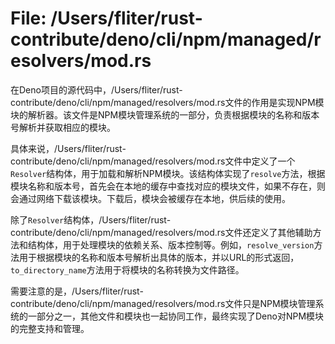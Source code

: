 # File: /Users/fliter/rust-contribute/deno/cli/npm/managed/resolvers/mod.rs

在Deno项目的源代码中，/Users/fliter/rust-contribute/deno/cli/npm/managed/resolvers/mod.rs文件的作用是实现NPM模块的解析器。该文件是NPM模块管理系统的一部分，负责根据模块的名称和版本号解析并获取相应的模块。

具体来说，/Users/fliter/rust-contribute/deno/cli/npm/managed/resolvers/mod.rs文件中定义了一个`Resolver`结构体，用于加载和解析NPM模块。该结构体实现了`resolve`方法，根据模块名称和版本号，首先会在本地的缓存中查找对应的模块文件，如果不存在，则会通过网络下载该模块。下载后，模块会被缓存在本地，供后续的使用。

除了`Resolver`结构体，/Users/fliter/rust-contribute/deno/cli/npm/managed/resolvers/mod.rs文件还定义了其他辅助方法和结构体，用于处理模块的依赖关系、版本控制等。例如，`resolve_version`方法用于根据模块的名称和版本号解析出具体的版本，并以URL的形式返回，`to_directory_name`方法用于将模块的名称转换为文件路径。

需要注意的是，/Users/fliter/rust-contribute/deno/cli/npm/managed/resolvers/mod.rs文件只是NPM模块管理系统的一部分之一，其他文件和模块也一起协同工作，最终实现了Deno对NPM模块的完整支持和管理。

